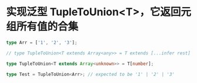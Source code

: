 # 实现泛型 TupleToUnion\<T>，它返回元组所有值的合集

```typescript
type Arr = ['1', '2', '3'];

// type TupleToUnion<T extends Array<any>> = T extends [...infer rest] ? rest[number] : never;

type TupleToUnion<T extends Array<unknown>> = T[number];

type Test = TupleToUnion<Arr>; // expected to be '1' | '2' | '3'
```
